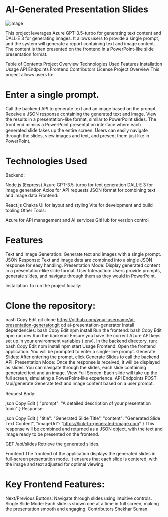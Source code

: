 # AI-Generated Presentation Slides
![image](https://github.com/user-attachments/assets/6031c1ff-616c-4e79-9bf5-4e8e4f8399f0)


This project leverages Azure GPT-3.5-turbo for generating text content and DALL·E 3 for generating images. It allows users to provide a single prompt, and the system will generate a report containing text and image content. The content is then presented on the frontend in a PowerPoint-like slide presentation format.

Table of Contents
Project Overview
Technologies Used
Features
Installation
Usage
API Endpoints
Frontend
Contributors
License
Project Overview
This project allows users to:

# Enter a single prompt.
Call the backend API to generate text and an image based on the prompt.
Receive a JSON response containing the generated text and image.
View the results in a presentation-like format, similar to PowerPoint slides.
The front end mimics a PowerPoint presentation interface where each generated slide takes up the entire screen. Users can easily navigate through the slides, view images and text, and present them just like in PowerPoint.

# Technologies Used
Backend:

Node.js (Express)
Azure GPT-3.5-turbo for text generation
DALL·E 3 for image generation
Axios for API requests
JSON format for combining text and image data
Frontend:

React.js
Chakra UI for layout and styling
Vite for development and build tooling
Other Tools:

Azure for API management and AI services
GitHub for version control
# Features
Text and Image Generation: Generate text and images with a single prompt.
JSON Response: Text and image data are combined into a single JSON response for easy handling.
Presentation Mode: Display generated content in a presentation-like slide format.
User Interaction: Users provide prompts, generate slides, and navigate through them as they would in PowerPoint.

Installation
To run the project locally:

# Clone the repository:
bash
Copy
Edit
git clone https://github.com/your-username/ai-presentation-generator.git
cd ai-presentation-generator
Install dependencies:
bash
Copy
Edit
npm install
Run the frontend:
bash
Copy
Edit
npm run dev
Run the backend:
Ensure you have the correct Azure API keys set up in your environment variables (.env).
In the backend directory, run:
bash
Copy
Edit
npm install
npm start
Usage
Frontend: Open the frontend application. You will be prompted to enter a single-line prompt.
Generate Slides: After entering the prompt, click Generate Slides to call the backend API.
Presentation Mode: Once the response is received, it will be displayed as slides. You can navigate through the slides, each slide containing generated text and an image.
View Full Screen: Each slide will take up the full screen, simulating a PowerPoint-like experience.
API Endpoints
POST /api/generate
Generate text and image content based on a user prompt.

Request Body:

json
Copy
Edit
{
  "prompt": "A detailed description of your presentation topic"
}
Response:

json
Copy
Edit
{
  "title": "Generated Slide Title",
  "content": "Generated Slide Text Content",
  "imageUrl": "https://link-to-generated-image.com"
}
This response will be combined and returned as a JSON object, with the text and image ready to be presented on the frontend.

GET /api/slides
Retrieve the generated slides.

Frontend
The frontend of the application displays the generated slides in full-screen presentation mode. It ensures that each slide is centered, with the image and text adjusted for optimal viewing.

# Key Frontend Features:
Next/Previous Buttons: Navigate through slides using intuitive controls.
Single Slide Mode: Each slide is shown one at a time in full screen, making the presentation smooth and engaging.
Contributors
Shekhar Suman
